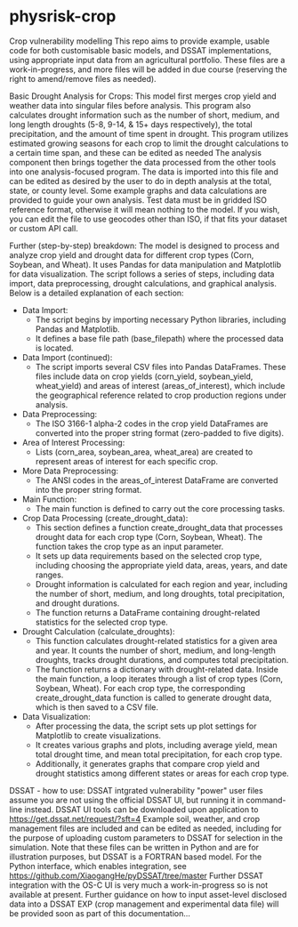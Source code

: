# physrisk-crop
Crop vulnerability modelling
This repo aims to provide example, usable code for both customisable basic models, and DSSAT implementations, using appropriate input data from an agricultural portfolio.
These files are a work-in-progress, and more files will be added in due course (reserving the right to amend/remove files as needed). 

Basic Drought Analysis for Crops:
This model first merges crop yield and weather data into singular files before analysis. This program also calculates drought information such as the number of short, medium, and long length droughts (5-8, 9-14, & 15+ days respectively), the total precipitation, and the amount of time spent in drought. This program utilizes estimated growing seasons for each crop to limit the drought calculations to a certain time span, and these can be edited as needed The analysis component then brings together the data processed from the other tools into one analysis-focused program. The data is imported into this file and can be edited as desired by the user to do in depth analysis at the total, state, or county level. Some example graphs and data calculations are provided to guide your own analysis. Test data must be in gridded ISO reference format, otherwise it will mean nothing to the model. If you wish, you can edit the file to use geocodes other than ISO, if that fits your dataset or custom API call.

Further (step-by-step) breakdown:
The model is designed to process and analyze crop yield and drought data for different crop types (Corn, Soybean, and Wheat). It uses Pandas for data manipulation and Matplotlib for data visualization. The script follows a series of steps, including data import, data preprocessing, drought calculations, and graphical analysis. Below is a detailed explanation of each section:
* Data Import:
    * The script begins by importing necessary Python libraries, including Pandas and Matplotlib.
    * It defines a base file path (base_filepath) where the processed data is located.
* Data Import (continued):
    * The script imports several CSV files into Pandas DataFrames. These files include data on crop yields (corn_yield, soybean_yield, wheat_yield) and areas of interest (areas_of_interest), which include the geographical reference related to crop production regions under analysis.
* Data Preprocessing:
    * The ISO 3166-1 alpha-2 codes in the crop yield DataFrames are converted into the proper string format (zero-padded to five digits).
* Area of Interest Processing:
    * Lists (corn_area, soybean_area, wheat_area) are created to represent areas of interest for each specific crop.
* More Data Preprocessing:
    * The ANSI codes in the areas_of_interest DataFrame are converted into the proper string format.
* Main Function:
    * The main function is defined to carry out the core processing tasks.
* Crop Data Processing (create_drought_data):
    * This section defines a function create_drought_data that processes drought data for each crop type (Corn, Soybean, Wheat). The function takes the crop type as an input parameter.
    * It sets up data requirements based on the selected crop type, including choosing the appropriate yield data, areas, years, and date ranges.
    * Drought information is calculated for each region and year, including the number of short, medium, and long droughts, total precipitation, and drought durations.
    * The function returns a DataFrame containing drought-related statistics for the selected crop type.
* Drought Calculation (calculate_droughts):
    * This function calculates drought-related statistics for a given area and year. It counts the number of short, medium, and long-length droughts, tracks drought durations, and computes total precipitation.
    * The function returns a dictionary with drought-related data. Inside the main function, a loop iterates through a list of crop types (Corn, Soybean, Wheat). For each crop type, the corresponding create_drought_data function is called to generate drought data, which is then saved to a CSV file.
* Data Visualization:
    * After processing the data, the script sets up plot settings for Matplotlib to create visualizations.
    * It creates various graphs and plots, including average yield, mean total drought time, and mean total precipitation, for each crop type.
    * Additionally, it generates graphs that compare crop yield and drought statistics among different states or areas for each crop type.



DSSAT - how to use:
DSSAT intgrated vulnerability "power" user files assume you are not using the official DSSAT UI, but running it in command-line instead. DSSAT UI tools can be downloaded upon application to https://get.dssat.net/request/?sft=4 
Example soil, weather, and crop management files are included and can be edited as needed, including for the purpose of uploading custom parameters to DSSAT for selection in the simulation. Note that these files can be written in Python and are for illustration purposes, but DSSAT is a FORTRAN based model. For the Python interface, which enables integration, see https://github.com/XiaogangHe/pyDSSAT/tree/master
Further DSSAT integration with the OS-C UI is very much a work-in-progress so is not available at present. Further guidance on how to input asset-level disclosed data into a DSSAT EXP (crop management and experimental data file) will be provided soon as part of this documentation...
